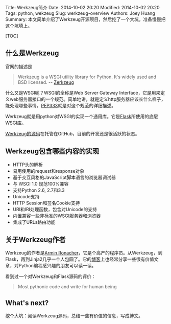 Title: Werkzeug简介
Date: 2014-10-02 20:20
Modified: 2014-10-02 20:20
Tags: python, wekzeug
Slug: werkzeug-overview
Authors: Joey Huang
Summary: 本文简单介绍了Werkzeug开源项目，然后挖了一个大坑。准备慢慢把这个坑填上。


[TOC]

## 什么是Werkzeug

官网的描述是
> Werkzeug is a WSGI utility library for Python. It's widely used and BSD licensed. -- [Zerkzeug][1]

什么又是WSGI呢？WSGI的全称是Web Server Gateway Interface，它是用来定义web服务器接口的一个规范。简单地讲，就是定义http服务器应该长什么样子，能处理哪些事情。[PEP333][2]就是对这个规范的详细描述。

Werkzeug就是用python对WSGI的实现一个通用库。它是[Flask][3]所使用的底层WSGI库。

[Werkzeug的源码][4]在托管在GitHub，目前的开发还是很活跃的状态。

## Werkzeug包含哪些内容的实现

* HTTP头的解析
* 易用使用的request和response对象
* 基于交互风格的JavaScript脚本语言的浏览器调试器
* 与 WSGI 1.0 规范100%兼容
* 支持Python 2.6, 2.7和3.3
* Unicode支持
* HTTP Session和签名Cookie支持
* URI和IRI处理函数，包含对Unicode的支持
* 内置兼容一些非标准的WSGI服务器和浏览器
* 集成了URLs路由功能

## 关于Werkzeug作者

Werkzeug的作者是[Armin Ronacher][5]，它是个高产的程序员。从Werkzeug，到Flask，再到Jinja2几乎一个人包圆了。它的[博客][6]上也经常分享一些很有价值文章，对Python编程感兴趣的朋友可以读一读。

看到过一个对Werkzeug和Flask源码的评价：
> Most pythonic code and write for human being

## What's next?

挖个大坑：阅读Werkzeug源码，总结一些有价值的信息，写成博文。

[1]: http://werkzeug.pocoo.org/
[2]: http://legacy.python.org/dev/peps/pep-3333/
[3]: http://flask.pocoo.org/
[4]: https://github.com/mitsuhiko/werkzeug
[5]: https://github.com/mitsuhiko
[6]: http://lucumr.pocoo.org/

